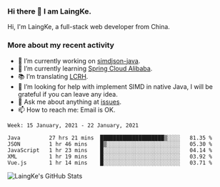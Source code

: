 ### Hi there 👋 I am LaingKe.

Hi, I'm LaingKe, a full-stack web developer from China.

### More about my recent activity

- 🔭 I’m currently working on [simdjson-java](https://github.com/laingke/simdjson-java).
- 🌱 I’m currently learning [Spring Cloud Alibaba](https://github.com/alibaba/spring-cloud-alibaba).
- :books: I’m translating [LCRH](https://github.com/LCTT/LCRH).
- 🤔 I’m looking for help with implement SIMD in native Java, I will be grateful if you can leave any idea.
- 💬 Ask me about anything at [issues](https://github.com/laingke/laingke/issues).
- 📫 How to reach me: Email is OK.

<!--START_SECTION:waka-->
```text
Week: 15 January, 2021 - 22 January, 2021

Java         27 hrs 21 mins  ████████████████████▒░░░░   81.35 % 
JSON         1 hr 46 mins    █▒░░░░░░░░░░░░░░░░░░░░░░░   05.30 % 
JavaScript   1 hr 23 mins    █░░░░░░░░░░░░░░░░░░░░░░░░   04.14 % 
XML          1 hr 19 mins    █░░░░░░░░░░░░░░░░░░░░░░░░   03.92 % 
Vue.js       1 hr 14 mins    █░░░░░░░░░░░░░░░░░░░░░░░░   03.71 % 
```
<!--END_SECTION:waka-->

![LaingKe's GitHub Stats](https://github-readme-stats.vercel.app/api?username=laingke&show_icons=true&theme=nightowl&count_private=true)
